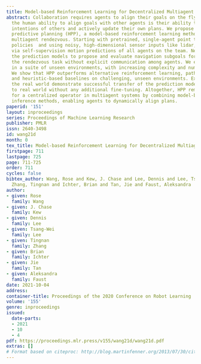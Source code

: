 ```yaml
---
title: Model-based Reinforcement Learning for Decentralized Multiagent Rendezvous
abstract: Collaboration requires agents to align their goals on the fly. Underlying
  the human ability to align goals with other agents is their ability to predict the
  intentions of others and actively update their own plans. We propose hierarchical
  predictive planning (HPP), a model-based reinforcement learning method for decentralized
  multiagent rendezvous. Starting with pretrained, single-agent point to point navigation
  policies  and using noisy, high-dimensional sensor inputs like lidar, we first learn
  via self-supervision motion predictions of all agents on the team. Next, HPP uses
  the prediction models to propose and evaluate navigation subgoals for completing
  the rendezvous task without explicit communication among agents. We evaluate HPP
  in a suite of unseen environments, with increasing complexity and numbers of obstacles.
  We show that HPP outperforms alternative reinforcement learning, path planning,
  and heuristic-based baselines on challenging, unseen environments. Experiments in
  the real world demonstrate successful transfer of the prediction models from sim
  to real world without any additional fine-tuning. Altogether, HPP removes the need
  for a centralized operator in multiagent systems by combining model-based RL and
  inference methods, enabling agents to dynamically align plans.
paperid: '151'
layout: inproceedings
series: Proceedings of Machine Learning Research
publisher: PMLR
issn: 2640-3498
id: wang21d
month: 0
tex_title: Model-based Reinforcement Learning for Decentralized Multiagent Rendezvous
firstpage: 711
lastpage: 725
page: 711-725
order: 711
cycles: false
bibtex_author: Wang, Rose and Kew, J. Chase and Lee, Dennis and Lee, Tsang-Wei and
  Zhang, Tingnan and Ichter, Brian and Tan, Jie and Faust, Aleksandra
author:
- given: Rose
  family: Wang
- given: J. Chase
  family: Kew
- given: Dennis
  family: Lee
- given: Tsang-Wei
  family: Lee
- given: Tingnan
  family: Zhang
- given: Brian
  family: Ichter
- given: Jie
  family: Tan
- given: Aleksandra
  family: Faust
date: 2021-10-04
address:
container-title: Proceedings of the 2020 Conference on Robot Learning
volume: '155'
genre: inproceedings
issued:
  date-parts:
  - 2021
  - 10
  - 4
pdf: https://proceedings.mlr.press/v155/wang21d/wang21d.pdf
extras: []
# Format based on citeproc: http://blog.martinfenner.org/2013/07/30/citeproc-yaml-for-bibliographies/
---
```

